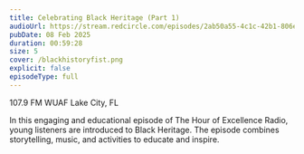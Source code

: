 ```yaml
---
title: Celebrating Black Heritage (Part 1)
audioUrl: https://stream.redcircle.com/episodes/2ab50a55-4c1c-42b1-806e-0fb00b6bcf3b/stream.mp3
pubDate: 08 Feb 2025
duration: 00:59:28
size: 5
cover: /blackhistoryfist.png
explicit: false
episodeType: full
---
```

107.9 FM WUAF Lake City, FL

In this engaging and educational episode of The Hour of Excellence Radio, young listeners are introduced to Black Heritage. The episode combines storytelling, music, and activities to educate and inspire.